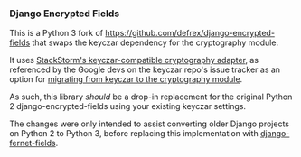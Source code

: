 ### Django Encrypted Fields

This is a Python 3 fork of https://github.com/defrex/django-encrypted-fields that swaps the keyczar dependency for the cryptography module.

It uses [StackStorm's keyczar-compatible cryptography adapter](https://github.com/StackStorm/st2/blob/ddd3aba57d8cccaaaef64babd07dd48e0b68c42a/st2common/st2common/util/crypto.py), as referenced by the Google devs on the keyczar repo's issue tracker as an option for [migrating from keyczar to the cryptography module](https://github.com/google/keyczar/issues/213).

As such, this library *should* be a drop-in replacement for the original Python 2 django-encrypted-fields using your existing keyczar settings.

The changes were only intended to assist converting older Django projects on Python 2 to Python 3, before replacing this implementation with [django-fernet-fields](https://github.com/orcasgit/django-fernet-fields).